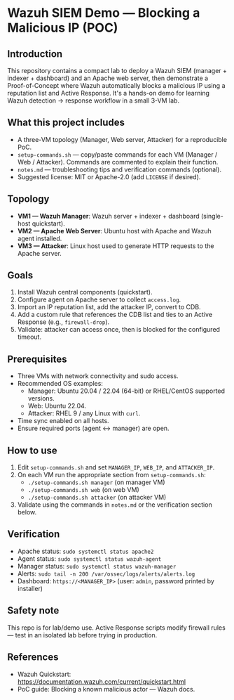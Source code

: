 # Wazuh SIEM Demo — Blocking a Malicious IP (POC)

## Introduction
This repository contains a compact lab to deploy a Wazuh SIEM (manager + indexer + dashboard) and an Apache web server, then demonstrate a Proof-of-Concept where Wazuh automatically blocks a malicious IP using a reputation list and Active Response. It's a hands-on demo for learning Wazuh detection → response workflow in a small 3-VM lab.

## What this project includes
- A three-VM topology (Manager, Web server, Attacker) for a reproducible PoC.
- `setup-commands.sh` — copy/paste commands for each VM (Manager / Web / Attacker). Commands are commented to explain their function.
- `notes.md` — troubleshooting tips and verification commands (optional).
- Suggested license: MIT or Apache-2.0 (add `LICENSE` if desired).

## Topology
- **VM1 — Wazuh Manager**: Wazuh server + indexer + dashboard (single-host quickstart).  
- **VM2 — Apache Web Server**: Ubuntu host with Apache and Wazuh agent installed.  
- **VM3 — Attacker**: Linux host used to generate HTTP requests to the Apache server.

## Goals
1. Install Wazuh central components (quickstart).  
2. Configure agent on Apache server to collect `access.log`.  
3. Import an IP reputation list, add the attacker IP, convert to CDB.  
4. Add a custom rule that references the CDB list and ties to an Active Response (e.g., `firewall-drop`).  
5. Validate: attacker can access once, then is blocked for the configured timeout.

## Prerequisites
- Three VMs with network connectivity and sudo access.  
- Recommended OS examples:
  - Manager: Ubuntu 20.04 / 22.04 (64-bit) or RHEL/CentOS supported versions.
  - Web: Ubuntu 22.04.
  - Attacker: RHEL 9 / any Linux with `curl`.
- Time sync enabled on all hosts.  
- Ensure required ports (agent ↔ manager) are open.

## How to use
1. Edit `setup-commands.sh` and set `MANAGER_IP`, `WEB_IP`, and `ATTACKER_IP`.  
2. On each VM run the appropriate section from `setup-commands.sh`:
   - `./setup-commands.sh manager` (on manager VM)
   - `./setup-commands.sh web` (on web VM)
   - `./setup-commands.sh attacker` (on attacker VM)
3. Validate using the commands in `notes.md` or the verification section below.

## Verification
- Apache status: `sudo systemctl status apache2`  
- Agent status: `sudo systemctl status wazuh-agent`  
- Manager status: `sudo systemctl status wazuh-manager`  
- Alerts: `sudo tail -n 200 /var/ossec/logs/alerts/alerts.log`  
- Dashboard: `https://<MANAGER_IP>` (user: `admin`, password printed by installer)

## Safety note
This repo is for lab/demo use. Active Response scripts modify firewall rules — test in an isolated lab before trying in production.

## References
- Wazuh Quickstart: https://documentation.wazuh.com/current/quickstart.html  
- PoC guide: Blocking a known malicious actor — Wazuh docs.
